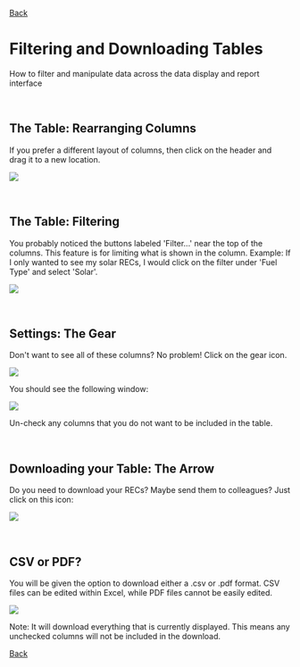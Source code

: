 [Back](https://mrets.github.io/Help/index)

# Filtering and Downloading Tables

How to filter and manipulate data across the data display and report interface

<br>

## The Table: Rearranging Columns

If you prefer a different layout of columns, then click on the header and drag it to a new location. 

![](https://github.com/mrets/photos/blob/master/filtering_tables1.gif?raw=true)

<br>

## The Table: Filtering

You probably noticed the buttons labeled 'Filter...' near the top of the columns. This feature is for limiting what is shown in the column. Example: If I only wanted to see my solar RECs, I would click on the filter under 'Fuel Type' and select 'Solar'.

![](https://github.com/mrets/photos/blob/master/filtering_tables2.png?raw=true)

<br>

## Settings: The Gear

Don't want to see all of these columns? No problem! Click on the gear icon.

![](https://github.com/mrets/photos/blob/master/filtering_tables3.png?raw=true)

You should see the following window:

![](https://github.com/mrets/photos/blob/master/filtering_tables4.png?raw=true)

Un-check any columns that you do not want to be included in the table.

<br>

## Downloading your Table: The Arrow

Do you need to download your RECs? Maybe send them to colleagues? Just click on this icon:

![](https://github.com/mrets/photos/blob/master/filtering_tables5.png?raw=true)

<br>

## CSV or PDF?

You will be given the option to download either a .csv or .pdf format. CSV files can be edited within Excel, while PDF files cannot be easily edited.

![](https://github.com/mrets/photos/blob/master/filtering_tables6.png?raw=true)

Note: It will download everything that is currently displayed. This means any unchecked columns will not be included in the download.

[Back](https://mrets.github.io/Help/index)

